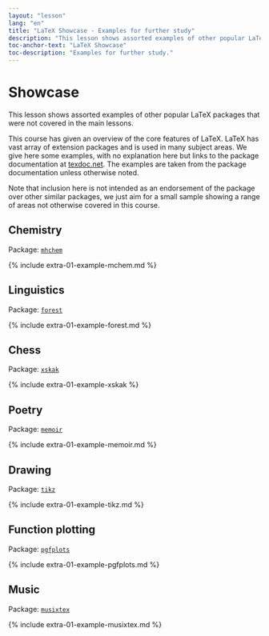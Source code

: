```yaml
---
layout: "lesson"
lang: "en"
title: "LaTeX Showcase - Examples for further study"
description: "This lesson shows assorted examples of other popular LaTeX packages that were not covered in the main lessons."
toc-anchor-text: "LaTeX Showcase"
toc-description: "Examples for further study."
---
```


# Showcase

<span
  class="summary">This lesson shows assorted examples of other popular LaTeX packages that were not covered in the main lessons.</span>

This course has given an overview of the core features of LaTeX.
LaTeX has vast array of extension packages and is used in many subject
areas.  We give here some examples, with no explanation here but links
to the package documentation at [texdoc.net](https://texdoc.net).
The examples are taken from the package documentation unless otherwise noted.

<p
  class="hint">Note that inclusion here is not intended as an endorsement of the package over other similar packages, we just aim for a small sample showing a range of areas not otherwise covered in this course.</p>

## Chemistry

Package: [`mhchem`](https://texdoc.net/pkg/mhchem)

{% include extra-01-example-mchem.md %}

## Linguistics

Package: [`forest`](https://texdoc.net/pkg/forest)

{% include extra-01-example-forest.md %}

## Chess

<!-- not 2017 -->
Package: [`xskak`](https://texdoc.net/pkg/xskak)

{% include extra-01-example-xskak %}


## Poetry

Package: [`memoir`](https://texdoc.net/pkg/memoir)

{% include extra-01-example-memoir.md %}


## Drawing
<!-- not 2017 -->
Package: [`tikz`](https://texdoc.net/pkg/tikz)

<!-- {% raw %} -->
{% include extra-01-example-tikz.md %}
<!-- {% endraw %} -->

## Function plotting

Package: [`pgfplots`](https://texdoc.net/pkg/plots)

<!-- {% raw %} -->
{% include extra-01-example-pgfplots.md %}
<!-- {% endraw %} -->

## Music

Package: [`musixtex`](https://texdoc.net/pkg/musixtex)


<!-- {% raw %} -->
{% include extra-01-example-musixtex.md %}
<!-- {% endraw %} -->
